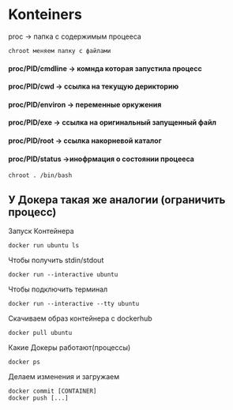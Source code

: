 # Konteiners

 proc ->  папка с содержимым процееса
  
    chroot меняем папку с файлами 


#### proc/PID/cmdline -> комнда которая запустила процесс

#### proc/PID/cwd -> ссылка на текущую дерикторию 

#### proc/PID/environ -> переменные оркужения

#### proc/PID/exe -> ссылка на оригинальный запущенный файл 

#### proc/PID/root -> ссылка накорневой каталог

#### proc/PID/status ->инофрмация о состоянии процееса 

    chroot . /bin/bash



## У Докера такая же аналогии (ограничить процесс)
  
   Запуск Контейнера
   
   
    docker run ubuntu ls


Чтобы получить stdin/stdout 

    docker run --interactive ubuntu

Чтобы подключить терминал 

    docker run --interactive --tty ubuntu


Скачиваем образ контейнера с dockerhub
   
    docker pull ubuntu
 
 Какие Докеры работают(процессы)
 
    docker ps
Делаем изменения и загружаем 

    docker commit [CONTAINER]
    docker push [...]
